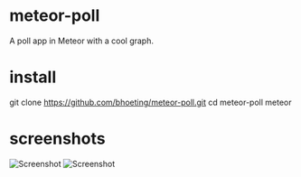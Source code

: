 # meteor-poll
A poll app in Meteor with a cool graph.

# install

  git clone https://github.com/bhoeting/meteor-poll.git
  cd meteor-poll
  meteor
  
# screenshots
![Screenshot](https://i.imgur.com/iH8X59a.png)
![Screenshot](https://i.imgur.com/8CFMRMF.png)
